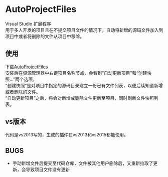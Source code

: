 ﻿# AutoProjectFiles
Visual Studio 扩展程序  
用于多人开发的项目且在不提交项目文件的情况下，自动将新增的源码文件加入到项目中或者将删除的文件从项目中移除。

## 使用
下载[AutoProjectFiles](https://github.com/Onway/AutoProjectFiles/releases/download/v1.2/AutoProjectFiles.vsix)  
安装后在资源管理器中右键项目名称节点，会看到“自动更新项目”和“创建快照...”两个选项。  
“创建快照”是对项目中指定的源码目录建立一份已有文件列表，以便后续知道新增或者删除的文件。  
“自动更新项目”之后，将会对新增或删除文件更新至项目，同时刷新文件快照列表。

## vs版本 
代码是vs2013写的，生成的插件在vs2013和vs2015都能使用。

## BUGS
* 手动新增文件后提交至代码仓库，文件被其他用户删除后，又重新拉取了更新，会导致项目文件没有更新